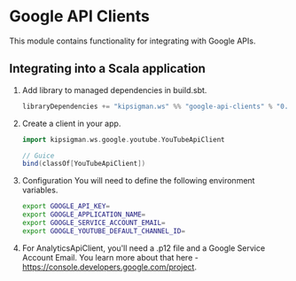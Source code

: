 Google API Clients
=====================================
This module contains functionality for integrating with Google APIs.

## Integrating into a Scala application
1.  Add library to managed dependencies in build.sbt.

    ```scala
    libraryDependencies += "kipsigman.ws" %% "google-api-clients" % "0.1.0"
    ```

2.  Create a client in your app.

    ```scala
    import kipsigman.ws.google.youtube.YouTubeApiClient
    
    // Guice
    bind(classOf[YouTubeApiClient])
    ```

3.  Configuration
    You will need to define the following environment variables.

    ```sh
    export GOOGLE_API_KEY=
    export GOOGLE_APPLICATION_NAME=
    export GOOGLE_SERVICE_ACCOUNT_EMAIL=
    export GOOGLE_YOUTUBE_DEFAULT_CHANNEL_ID=
    ```

4.  For AnalyticsApiClient, you'll need a .p12 file and a Google Service Account Email. You learn more about that here - https://console.developers.google.com/project.
